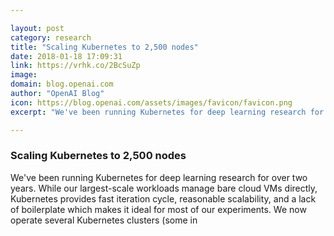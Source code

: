 ```yaml
---

layout: post
category: research
title: "Scaling Kubernetes to 2,500 nodes"
date: 2018-01-18 17:09:31
link: https://vrhk.co/2BcSuZp
image: 
domain: blog.openai.com
author: "OpenAI Blog"
icon: https://blog.openai.com/assets/images/favicon/favicon.png
excerpt: "We've been running Kubernetes for deep learning research for over two years. While our largest-scale workloads manage bare cloud VMs directly, Kubernetes provides fast iteration cycle, reasonable scalability, and a lack of boilerplate which makes it ideal for most of our experiments. We now operate several Kubernetes clusters (some in"

---
```


### Scaling Kubernetes to 2,500 nodes

We've been running Kubernetes for deep learning research for over two years. While our largest-scale workloads manage bare cloud VMs directly, Kubernetes provides fast iteration cycle, reasonable scalability, and a lack of boilerplate which makes it ideal for most of our experiments. We now operate several Kubernetes clusters (some in